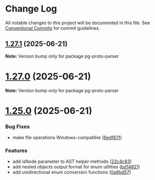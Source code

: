 # Change Log

All notable changes to this project will be documented in this file.
See [Conventional Commits](https://conventionalcommits.org) for commit guidelines.

## [1.27.1](https://github.com/launchql/pgsql-parser/compare/pg-proto-parser@1.27.0...pg-proto-parser@1.27.1) (2025-06-21)

**Note:** Version bump only for package pg-proto-parser





# [1.27.0](https://github.com/launchql/pgsql-parser/compare/pg-proto-parser@1.25.0...pg-proto-parser@1.27.0) (2025-06-21)

**Note:** Version bump only for package pg-proto-parser





# [1.25.0](https://github.com/launchql/pgsql-parser/compare/pg-proto-parser@1.24.0...pg-proto-parser@1.25.0) (2025-06-21)


### Bug Fixes

* make file operations Windows-compatible ([6edf87f](https://github.com/launchql/pgsql-parser/commit/6edf87f6536cce7c1da481ab2572c0d53fb0904c))


### Features

* add isNode parameter to AST helper methods ([22c4c83](https://github.com/launchql/pgsql-parser/commit/22c4c8313e7aff66a0e50c0ebcd50d827d1c5203))
* add nested objects output format for enum utilities ([bd14821](https://github.com/launchql/pgsql-parser/commit/bd148216722725f71f13aa6b12a006acaaa1497c))
* add unidirectional enum conversion functions ([0a6bd57](https://github.com/launchql/pgsql-parser/commit/0a6bd5772a95dfcbbf099be8a5e9e147411a2534))
